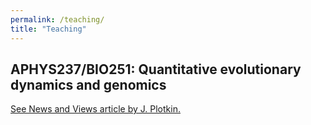 ```yaml
---
permalink: /teaching/
title: "Teaching"
---
```


## APHYS237/BIO251: Quantitative evolutionary dynamics and genomics

<a href="https://www.nature.com/articles/nature24152">See News and Views article by J. Plotkin.</a>
